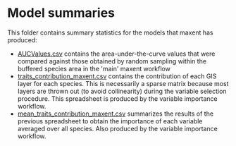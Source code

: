 Model summaries
===============

This folder contains summary statistics for the models that maxent has produced:

- [AUCValues.csv](AUCValues.csv) contains the area-under-the-curve values that were compared
  against those obtained by random sampling within the buffered species area in the 'main'
  maxent workflow
- [traits_contribution_maxent.csv](traits_contribution_maxent.csv) contains the contribution
  of each GIS layer for each species. This is necessarily a sparse matrix because most
  layers are thrown out (to avoid collinearity) during the variable selection procedure. This
  spreadsheet is produced by the variable importance workflow.
- [mean_traits_contribution_maxent.csv](mean_traits_contribution_maxent.csv) summarizes the
  results of the previous spreadsheet to obtain the importance of each variable averaged
  over all species. Also produced by the variable importance workflow.